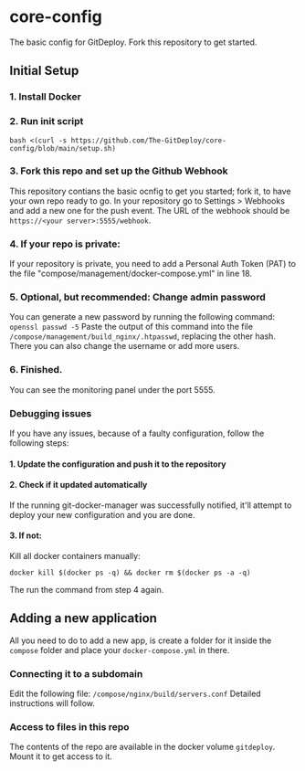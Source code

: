 # core-config
The basic config for GitDeploy. Fork this repository to get started.

## Initial Setup
### 1. Install Docker

### 2. Run init script
```
bash <(curl -s https://github.com/The-GitDeploy/core-config/blob/main/setup.sh)
```
### 3. Fork this repo and set up the Github Webhook
This repository contians the basic ocnfig to get you started; fork it, to have your own repo ready to go.
In your repository go to Settings > Webhooks and add a new one for the push event.
The URL of the webhook should be `https://<your server>:5555/webhook`.

### 4. If your repo is private:
If your repository is private, you need to add a Personal Auth Token (PAT) to the file "compose/management/docker-compose.yml" in line 18.

### 5. Optional, but recommended: Change admin password
You can generate a new password by running the following command:
```openssl passwd -5```
Paste the output of this command into the file `/compose/management/build_nginx/.htpasswd`, replacing the other hash.
There you can also change the username or add more users.

### 6. Finished.
You can see the monitoring panel under the port 5555.

### Debugging issues
If you have any issues, because of a faulty configuration, follow the following steps:
#### 1. Update the configuration and push it to the repository
#### 2. Check if it updated automatically
If the running git-docker-manager was successfully notified, it'll attempt to deploy your new configuration and you are done.
#### 3. If not:
Kill all docker containers manually:
```
docker kill $(docker ps -q) && docker rm $(docker ps -a -q)
```
The run the command from step 4 again.

## Adding a new application
All you need to do to add a new app, is create a folder for it inside the `compose` folder and place your `docker-compose.yml` in there.
### Connecting it to a subdomain
Edit the following file: `/compose/nginx/build/servers.conf`
Detailed instructions will follow.

### Access to files in this repo
The contents of the repo are available in the docker volume `gitdeploy`. Mount it to get access to it.
